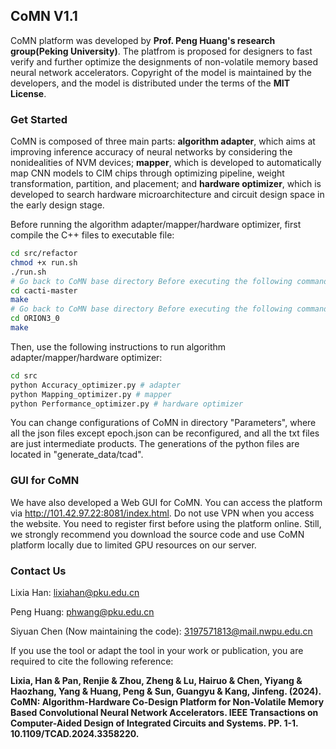 ## CoMN V1.1

CoMN platform was developed by **Prof. Peng Huang's research group(Peking University)**. The platfrom is proposed for designers to fast verify and further optimize the designments of non-volatile memory based neural network accelerators. Copyright of the model is maintained by the developers, and the model is distributed under the terms of the **MIT License**.

### Get Started

CoMN is composed of three main parts: **algorithm adapter**, which aims at improving inference accuracy of neural networks by considering the nonidealities of NVM devices; **mapper**, which is developed to automatically map CNN models to CIM chips through optimizing pipeline, weight transformation, partition, and placement; and **hardware optimizer**, which is developed to search hardware microarchitecture and circuit design space in the early design stage.

Before running the algorithm adapter/mapper/hardware optimizer, first compile the C++ files to executable file:
```bash
cd src/refactor
chmod +x run.sh
./run.sh
# Go back to CoMN base directory Before executing the following command
cd cacti-master
make
# Go back to CoMN base directory Before executing the following command
cd ORION3_0
make
```

Then, use the following instructions to run algorithm adapter/mapper/hardware optimizer:
```bash
cd src
python Accuracy_optimizer.py # adapter
python Mapping_optimizer.py # mapper
python Performance_optimizer.py # hardware optimizer
```
You can change configurations of CoMN in directory "Parameters", where all the json files except epoch.json can be reconfigured, and all the txt files are just intermediate products.
The generations of the python files are located in "generate_data/tcad".

### GUI for CoMN
We have also developed a Web GUI for CoMN. You can access the platform via http://101.42.97.22:8081/index.html. Do not use VPN when you access the website. You need to register first before using the platform online. 
Still, we strongly recommend you download the source code and use CoMN platform locally due to limited GPU resources on our server.

### Contact Us
Lixia Han: lixiahan@pku.edu.cn

Peng Huang: phwang@pku.edu.cn

Siyuan Chen (Now maintaining the code): 3197571813@mail.nwpu.edu.cn

If you use the tool or adapt the tool in your work or publication, you are required to cite the following reference:

**Lixia, Han & Pan, Renjie & Zhou, Zheng & Lu, Hairuo & Chen, Yiyang & Haozhang, Yang & Huang, Peng & Sun, Guangyu & Kang, Jinfeng. (2024).** **CoMN: Algorithm-Hardware Co-Design Platform for Non-Volatile Memory Based Convolutional Neural Network Accelerators. IEEE Transactions on Computer-Aided Design of Integrated Circuits and Systems. PP. 1-1. 10.1109/TCAD.2024.3358220.** 
